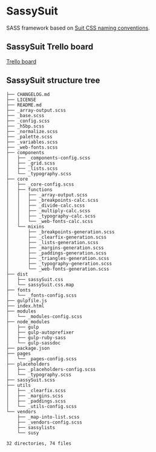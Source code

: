 SassySuit
=========

SASS framework based on [Suit CSS naming conventions](https://github.com/suitcss/suit/blob/master/doc/naming-conventions.md). 

## SassySuit Trello board 

[Trello board](https://trello.com/b/auSCHtYg/development)

## SassySuit structure tree 

	├── CHANGELOG.md
	├── LICENSE
	├── README.md
	├── _array-output.scss
	├── _base.scss
	├── _config.scss
	├── _h5bp.scss
	├── _normalize.scss
	├── _palette.scss
	├── _variables.scss
	├── _web-fonts.scss
	├── components
	│   ├── _components-config.scss
	│   ├── _grid.scss
	│   ├── _lists.scss
	│   └── _typography.scss
	├── core
	│   ├── _core-config.scss
	│   ├── functions
	│   │   ├── _array-output.scss
	│   │   ├── _breakpoints-calc.scss
	│   │   ├── _divide-calc.scss
	│   │   ├── _multiply-calc.scss
	│   │   ├── _typography-calc.scss
	│   │   └── _web-fonts-calc.scss
	│   └── mixins
	│       ├── _breakpoints-generation.scss
	│       ├── _clearfix-generation.scss
	│       ├── _lists-generation.scss
	│       ├── _margins-generation.scss
	│       ├── _paddings-generation.scss
	│       ├── _triangles-generation.scss
	│       ├── _typography-generation.scss
	│       └── _web-fonts-generation.scss
	├── dist
	│   ├── sassySuit.css
	│   └── sassySuit.css.map
	├── fonts
	│   └── _fonts-config.scss
	├── gulpfile.js
	├── index.html
	├── modules
	│   └── _modules-config.scss
	├── node_modules
	│   ├── gulp
	│   ├── gulp-autoprefixer
	│   ├── gulp-ruby-sass
	│   └── gulp-sassdoc
	├── package.json
	├── pages
	│   └── _pages-config.scss
	├── placeholders
	│   ├── _placeholders-config.scss
	│   └── _typography.scss
	├── sassySuit.scss
	├── utils
	│   ├── _clearfix.scss
	│   ├── _margins.scss
	│   ├── _paddings.scss
	│   └── _utils-config.scss
	└── vendors
	    ├── _map-into-list.scss
	    ├── _vendors-config.scss
	    ├── sassylists
	    └── susy

`32 directories, 74 files`
